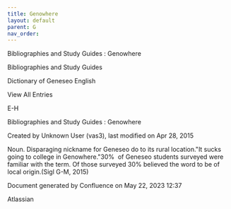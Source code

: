 ```yaml
---
title: Genowhere
layout: default
parent: G
nav_order:
---
```


Bibliographies and Study Guides : Genowhere

Bibliographies and Study Guides

Dictionary of Geneseo English

View All Entries

E-H

Bibliographies and Study Guides : Genowhere

Created by  Unknown User (vas3), last modified on Apr 28, 2015

Noun. Disparaging nickname for Geneseo do to its rural location.&quot;It sucks going to college in Genowhere.&quot;30%  of Geneseo students surveyed were familiar with the term. Of those surveyed 30% believed the word to be of local origin.(Sigl G-M, 2015)

Document generated by Confluence on May 22, 2023 12:37

Atlassian
